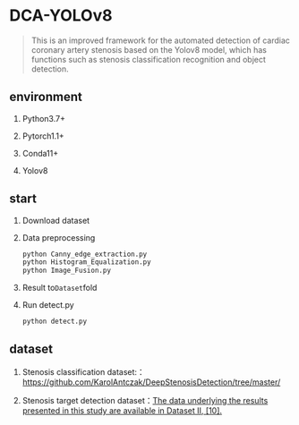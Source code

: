 # DCA-YOLOv8

> This is an improved framework for the automated detection of cardiac coronary artery stenosis based on the Yolov8 model, which has functions such as stenosis classification recognition and object detection.

## environment

1. Python3.7+

2. Pytorch1.1+
3. Conda11+
4. Yolov8

## start

1. Download dataset

2. Data preprocessing

   ```python
   python Canny_edge_extraction.py
   python Histogram_Equalization.py
   python Image_Fusion.py
   ```

3. Result to`Dataset`fold

4. Run detect.py

   ```python
   python detect.py
   ```

## dataset

1. Stenosis classification dataset:：https://github.com/KarolAntczak/DeepStenosisDetection/tree/master/

2. Stenosis target detection dataset：[The data underlying the results presented in this study are available in Dataset II, [10].](https://data.mendeley.com/datasets/p9bpx9ctcv/2)